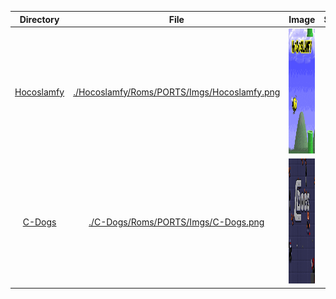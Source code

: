 | Directory | File | Image | Size | Modified |
| :--------: | :--: | :---: | :--: | :------: |
| [Hocoslamfy](https://github.com/schmurtzm/test-repo/releases/download/v1.4.8/Hocoslamfy.7z) | [./Hocoslamfy/Roms/PORTS/Imgs/Hocoslamfy.png](./Hocoslamfy/Roms/PORTS/Imgs/Hocoslamfy.png) | <img src="./Hocoslamfy/Roms/PORTS/Imgs/Hocoslamfy.png" alt="Hocoslamfy" height="200" /> |  | 2023-03-15 10:50:18 |
| [C-Dogs]() | [./C-Dogs/Roms/PORTS/Imgs/C-Dogs.png](./C-Dogs/Roms/PORTS/Imgs/C-Dogs.png) | <img src="./C-Dogs/Roms/PORTS/Imgs/C-Dogs.png" alt="C-Dogs" height="200" /> |  | 2023-03-15 10:50:18 |
